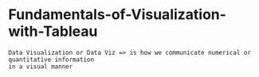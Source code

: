 # Fundamentals-of-Visualization-with-Tableau
```
Data Visualization or Data Viz => is how we communicate numerical or quantitative information
in a visual manner





```
